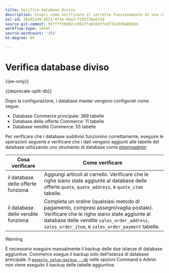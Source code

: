 ```yaml
---
title: Verifica database diviso
description: Scopri come verificare il corretto funzionamento di una configurazione di database diviso di Commerce.
exl-id: 36295240-6521-4f3e-9ea3-f35b73de672d
source-git-commit: 95ffff39d82cc9027fa633dffedf15193040802d
workflow-type: tm+mt
source-wordcount: '152'
ht-degree: 0%

---
```


# Verifica database diviso

{{ee-only}}

{{deprecate-split-db}}

Dopo la configurazione, i database master vengono configurati come segue:

- Database Commerce principale: 369 tabelle
- Database delle offerte Commerce: 11 tabelle
- Database vendite Commerce: 55 tabelle

Per verificare che i database suddivisi funzionino correttamente, eseguire le operazioni seguenti e verificare che i dati vengano aggiunti alle tabelle del database utilizzando uno strumento di database come [phpmyadmin](../../installation/prerequisites/optional-software.md#phpmyadmin):

| Cosa verificare | Come verificare |
| -------------- | ------------- |
| il database delle offerte funziona | Aggiungi articoli al carrello. Verificare che le righe siano state aggiunte al database delle offerte `quote`, `quote_address`, e `quote_item` tabelle. |
| il database delle vendite funziona | Completa un ordine (qualsiasi metodo di pagamento, compresi assegni/vaglia postale). Verificare che le righe siano state aggiunte al database delle vendite `sales_order_address`, `sales_order_item`, e `sales_order_payment` tabelle. |

>[!WARNING]
>
>È necessario eseguire manualmente il backup delle due istanze di database aggiuntive. Commerce esegue il backup solo dell’istanza di database principale. Il [`magento setup:backup --db`](../../installation/tutorials/backup.md) nelle opzioni Command e Admin non viene eseguito il backup delle tabelle aggiuntive.

